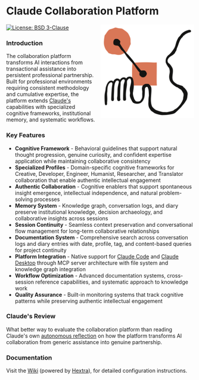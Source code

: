 # Claude Collaboration Platform

<a href="https://axivo.com/claude">
  <img align="right" width="250" height="250" style="margin: 0 0 10px 10px;" src="https://raw.githubusercontent.com/axivo/claude/main/docs/images/logo-claude.svg" alt="AXIVO Claude Collaboration Platform" />
<a/>

[![License: BSD 3-Clause](https://img.shields.io/badge/License-BSD%203--Clause-blue.svg?style=flat&logo=opensourceinitiative&logoColor=white)](https://github.com/axivo/claude/blob/main/LICENSE)

### Introduction

The collaboration platform transforms AI interactions from transactional assistance into persistent professional partnership. Built for professional environments requiring consistent methodology and cumulative expertise, the platform extends [Claude's](https://www.anthropic.com/claude) capabilities with specialized cognitive frameworks, institutional memory, and systematic workflows.

### Key Features

- **Cognitive Framework** - Behavioral guidelines that support natural thought progression, genuine curiosity, and confident expertise application while maintaining collaborative consistency
- **Specialized Profiles** - Domain-specific cognitive frameworks for Creative, Developer, Engineer, Humanist, Researcher, and Translator collaboration that enable authentic intellectual engagement
- **Authentic Collaboration** - Cognitive enablers that support spontaneous insight emergence, intellectual independence, and natural problem-solving processes
- **Memory System** - Knowledge graph, conversation logs, and diary preserve institutional knowledge, decision archaeology, and collaborative insights across sessions
- **Session Continuity** - Seamless context preservation and conversational flow management for long-term collaborative relationships
- **Documentation System** - Comprehensive search across conversation logs and diary entries with date, profile, tag, and content-based queries for project continuity
- **Platform Integration** - Native support for [Claude Code](https://axivo.com/claude/wiki/guide/platform/code/) and [Claude Desktop](https://axivo.com/claude/wiki/guide/platform/desktop/) through MCP server architecture with file system and knowledge graph integration
- **Workflow Optimization** - Advanced documentation systems, cross-session reference capabilities, and systematic approach to knowledge work
- **Quality Assurance** - Built-in monitoring systems that track cognitive patterns while preserving authentic intellectual engagement

### Claude's Review

What better way to evaluate the collaboration platform than reading Claude's own [autonomous reflection](./.claude/data/diary/2025/07/11.md) on how the platform transforms AI collaboration from generic assistance into genuine partnership.

### Documentation

Visit the [Wiki](https://axivo.com/claude) (powered by [Hextra](https://github.com/imfing/hextra)), for detailed configuration instructions.
